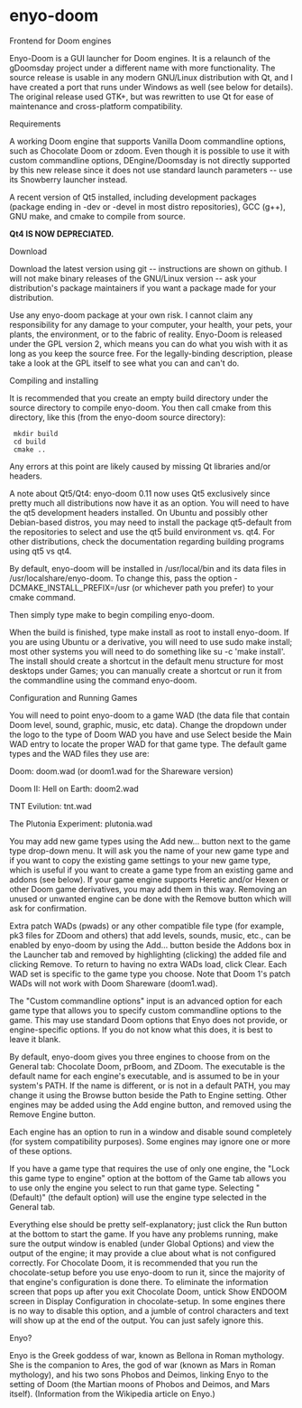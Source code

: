 enyo-doom
=========

Frontend for Doom engines

Enyo-Doom is a GUI launcher for Doom engines. It is a relaunch of the gDoomsday project under a different name with more functionality. The source release is usable in any modern GNU/Linux distribution with Qt, and I have created a port that runs under Windows as well (see below for details). The original release used GTK+, but was rewritten to use Qt for ease of maintenance and cross-platform compatibility.

Requirements

A working Doom engine that supports Vanilla Doom commandline options, such as Chocolate Doom or zdoom. Even though it is possible to use it with custom commandline options, DEngine/Doomsday is not directly supported by this new release since it does not use standard launch parameters -- use its Snowberry launcher instead. 

A recent version of Qt5 installed, including development packages (package ending in -dev or -devel in most distro repositories), GCC (g++), GNU make, and cmake to compile from source. 

**Qt4 IS NOW DEPRECIATED.**  

Download

Download the latest version using git -- instructions are shown on github.  I will not make binary releases of the GNU/Linux version -- ask your distribution's package maintainers if you want a package made for your distribution.

Use any enyo-doom package at your own risk. I cannot claim any responsibility for any damage to your computer, your health, your pets, your plants, the environment, or to the fabric of reality. Enyo-Doom is released under the GPL version 2, which means you can do what you wish with it as long as you keep the source free. For the legally-binding description, please take a look at the GPL itself to see what you can and can't do.

Compiling and installing

It is recommended that you create an empty build directory under the source directory to compile enyo-doom. You then call cmake from this directory, like this (from the enyo-doom source directory):

     mkdir build
     cd build
     cmake ..

Any errors at this point are likely caused by missing Qt libraries and/or headers.

A note about Qt5/Qt4: enyo-doom 0.11 now uses Qt5 exclusively since pretty much all distributions now have it as an option.  You will need to have the qt5 development headers installed.  On Ubuntu and possibly other Debian-based distros, you may need to install the package qt5-default from the repositories to select and use the qt5 build environment vs. qt4.  For other distributions, check the documentation regarding building programs using qt5 vs qt4.

By default, enyo-doom will be installed in /usr/local/bin and its data files in /usr/localshare/enyo-doom. To change this, pass the option -DCMAKE_INSTALL_PREFIX=/usr (or whichever path you prefer) to your cmake command.

Then simply type make to begin compiling enyo-doom.

When the build is finished, type make install as root to install enyo-doom. If you are using Ubuntu or a derivative, you will need to use sudo make install; most other systems you will need to do something like su -c 'make install'. The install should create a shortcut in the default menu structure for most desktops under Games; you can manually create a shortcut or run it from the commandline using the command enyo-doom.

Configuration and Running Games

You will need to point enyo-doom to a game WAD (the data file that contain Doom level, sound, graphic, music, etc data). Change the dropdown under the logo to the type of Doom WAD you have and use Select beside the Main WAD entry to locate the proper WAD for that game type. The default game types and the WAD files they use are:

Doom:	doom.wad (or doom1.wad for the Shareware version)

Doom II: Hell on Earth:	doom2.wad

TNT Evilution:	tnt.wad

The Plutonia Experiment:	plutonia.wad


You may add new game types using the Add new... button next to the game type drop-down menu. It will ask you the name of your new game type and if you want to copy the existing game settings to your new game type, which is useful if you want to create a game type from an existing game and addons (see below). If your game engine supports Heretic and/or Hexen or other Doom game derivatives, you may add them in this way. Removing an unused or unwanted engine can be done with the Remove button which will ask for confirmation.

Extra patch WADs (pwads) or any other compatible file type (for example, pk3 files for ZDoom and others) that add levels, sounds, music, etc., can be enabled by enyo-doom by using the Add... button beside the Addons box in the Launcher tab and removed by highlighting (clicking) the added file and clicking Remove. To return to having no extra WADs load, click Clear. Each WAD set is specific to the game type you choose. Note that Doom 1's patch WADs will not work with Doom Shareware (doom1.wad).

The "Custom commandline options" input is an advanced option for each game type that allows you to specify custom commandline options to the game. This may use standard Doom options that Enyo does not provide, or engine-specific options. If you do not know what this does, it is best to leave it blank.

By default, enyo-doom gives you three engines to choose from on the General tab: Chocolate Doom, prBoom, and ZDoom. The executable is the default name for each engine's executable, and is assumed to be in your system's PATH. If the name is different, or is not in a default PATH, you may change it using the Browse button beside the Path to Engine setting. Other engines may be added using the Add engine button, and removed using the Remove Engine button.

Each engine has an option to run in a window and disable sound completely (for system compatibility purposes).  Some engines may ignore one or more of these options.  

If you have a game type that requires the use of only one engine, the "Lock this game type to engine" option at the bottom of the Game tab allows you to use only the engine you select to run that game type. Selecting "(Default)" (the default option) will use the engine type selected in the General tab.

Everything else should be pretty self-explanatory; just click the Run button at the bottom to start the game. If you have any problems running, make sure the output window is enabled (under Global Options) and view the output of the engine; it may provide a clue about what is not configured correctly. For Chocolate Doom, it is recommended that you run the chocolate-setup before you use enyo-doom to run it, since the majority of that engine's configuration is done there. To eliminate the information screen that pops up after you exit Chocolate Doom, untick Show ENDOOM screen in Display Configuration in chocolate-setup. In some engines there is no way to disable this option, and a jumble of control characters and text will show up at the end of the output. You can just safely ignore this.

Enyo?

Enyo is the Greek goddess of war, known as Bellona in Roman mythology. She is the companion to Ares, the god of war (known as Mars in Roman mythology), and his two sons Phobos and Deimos, linking Enyo to the setting of Doom (the Martian moons of Phobos and Deimos, and Mars itself). (Information from the Wikipedia article on Enyo.) 
